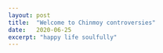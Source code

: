 ```yaml
---
layout: post
title:  "Welcome to Chinmoy controversies"
date:   2020-06-25
excerpt: "happy life soulfully"
---
```

